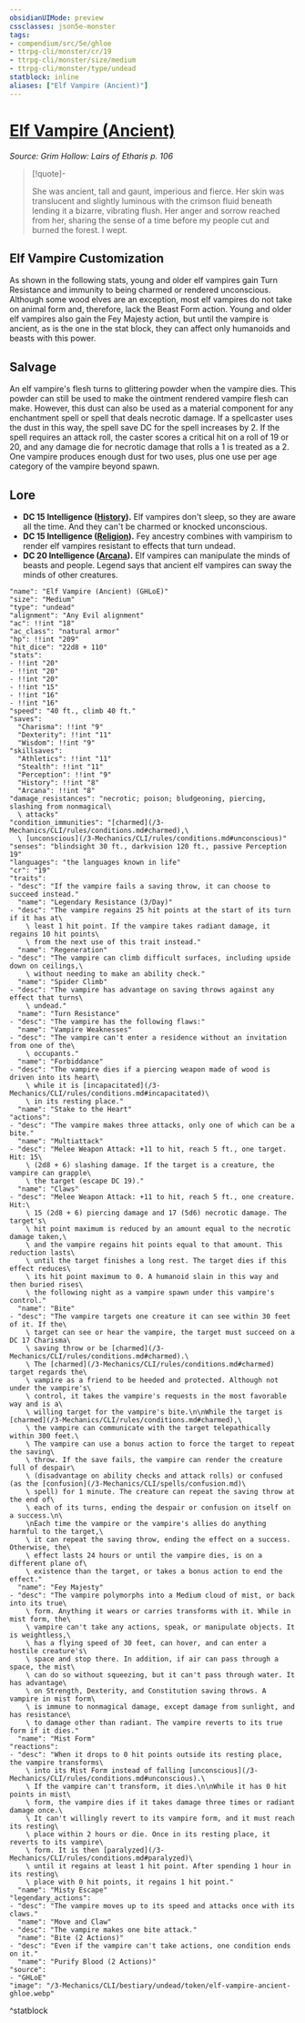 ```yaml
---
obsidianUIMode: preview
cssclasses: json5e-monster
tags:
- compendium/src/5e/ghloe
- ttrpg-cli/monster/cr/19
- ttrpg-cli/monster/size/medium
- ttrpg-cli/monster/type/undead
statblock: inline
aliases: ["Elf Vampire (Ancient)"]
---
```

# [Elf Vampire (Ancient)](3-Mechanics\CLI\bestiary\undead/elf-vampire-ancient-ghloe.md)
*Source: Grim Hollow: Lairs of Etharis p. 106*  

> [!quote]-  
> 
> She was ancient, tall and gaunt, imperious and fierce. Her skin was translucent and slightly luminous with the crimson fluid beneath lending it a bizarre, vibrating flush. Her anger and sorrow reached from her, sharing the sense of a time before my people cut and burned the forest. I wept.

## Elf Vampire Customization

As shown in the following stats, young and older elf vampires gain Turn Resistance and immunity to being charmed or rendered unconscious. Although some wood elves are an exception, most elf vampires do not take on animal form and, therefore, lack the Beast Form action. Young and older elf vampires also gain the Fey Majesty action, but until the vampire is ancient, as is the one in the stat block, they can affect only humanoids and beasts with this power.

## Salvage

An elf vampire's flesh turns to glittering powder when the vampire dies. This powder can still be used to make the ointment rendered vampire flesh can make. However, this dust can also be used as a material component for any enchantment spell or spell that deals necrotic damage. If a spellcaster uses the dust in this way, the spell save DC for the spell increases by 2. If the spell requires an attack roll, the caster scores a critical hit on a roll of 19 or 20, and any damage die for necrotic damage that rolls a 1 is treated as a 2. One vampire produces enough dust for two uses, plus one use per age category of the vampire beyond spawn.

## Lore

- **DC 15 Intelligence ([History](/3-Mechanics/CLI/rules/skills.md#History)).** Elf vampires don't sleep, so they are aware all the time. And they can't be charmed or knocked unconscious.  
- **DC 15 Intelligence ([Religion](/3-Mechanics/CLI/rules/skills.md#Religion)).** Fey ancestry combines with vampirism to render elf vampires resistant to effects that turn undead.  
- **DC 20 Intelligence ([Arcana](/3-Mechanics/CLI/rules/skills.md#Arcana)).** Elf vampires can manipulate the minds of beasts and people. Legend says that ancient elf vampires can sway the minds of other creatures.  

```statblock
"name": "Elf Vampire (Ancient) (GHLoE)"
"size": "Medium"
"type": "undead"
"alignment": "Any Evil alignment"
"ac": !!int "18"
"ac_class": "natural armor"
"hp": !!int "209"
"hit_dice": "22d8 + 110"
"stats":
- !!int "20"
- !!int "20"
- !!int "20"
- !!int "15"
- !!int "16"
- !!int "16"
"speed": "40 ft., climb 40 ft."
"saves":
  "Charisma": !!int "9"
  "Dexterity": !!int "11"
  "Wisdom": !!int "9"
"skillsaves":
  "Athletics": !!int "11"
  "Stealth": !!int "11"
  "Perception": !!int "9"
  "History": !!int "8"
  "Arcana": !!int "8"
"damage_resistances": "necrotic; poison; bludgeoning, piercing, slashing from nonmagical\
  \ attacks"
"condition_immunities": "[charmed](/3-Mechanics/CLI/rules/conditions.md#charmed),\
  \ [unconscious](/3-Mechanics/CLI/rules/conditions.md#unconscious)"
"senses": "blindsight 30 ft., darkvision 120 ft., passive Perception 19"
"languages": "the languages known in life"
"cr": "19"
"traits":
- "desc": "If the vampire fails a saving throw, it can choose to succeed instead."
  "name": "Legendary Resistance (3/Day)"
- "desc": "The vampire regains 25 hit points at the start of its turn if it has at\
    \ least 1 hit point. If the vampire takes radiant damage, it regains 10 hit points\
    \ from the next use of this trait instead."
  "name": "Regeneration"
- "desc": "The vampire can climb difficult surfaces, including upside down on ceilings,\
    \ without needing to make an ability check."
  "name": "Spider Climb"
- "desc": "The vampire has advantage on saving throws against any effect that turns\
    \ undead."
  "name": "Turn Resistance"
- "desc": "The vampire has the following flaws:"
  "name": "Vampire Weaknesses"
- "desc": "The vampire can't enter a residence without an invitation from one of the\
    \ occupants."
  "name": "Forbiddance"
- "desc": "The vampire dies if a piercing weapon made of wood is driven into its heart\
    \ while it is [incapacitated](/3-Mechanics/CLI/rules/conditions.md#incapacitated)\
    \ in its resting place."
  "name": "Stake to the Heart"
"actions":
- "desc": "The vampire makes three attacks, only one of which can be a bite."
  "name": "Multiattack"
- "desc": "Melee Weapon Attack: +11 to hit, reach 5 ft., one target. Hit: 15\
    \ (2d8 + 6) slashing damage. If the target is a creature, the vampire can grapple\
    \ the target (escape DC 19)."
  "name": "Claws"
- "desc": "Melee Weapon Attack: +11 to hit, reach 5 ft., one creature. Hit:\
    \ 15 (2d8 + 6) piercing damage and 17 (5d6) necrotic damage. The target's\
    \ hit point maximum is reduced by an amount equal to the necrotic damage taken,\
    \ and the vampire regains hit points equal to that amount. This reduction lasts\
    \ until the target finishes a long rest. The target dies if this effect reduces\
    \ its hit point maximum to 0. A humanoid slain in this way and then buried rises\
    \ the following night as a vampire spawn under this vampire's control."
  "name": "Bite"
- "desc": "The vampire targets one creature it can see within 30 feet of it. If the\
    \ target can see or hear the vampire, the target must succeed on a DC 17 Charisma\
    \ saving throw or be [charmed](/3-Mechanics/CLI/rules/conditions.md#charmed).\
    \ The [charmed](/3-Mechanics/CLI/rules/conditions.md#charmed) target regards the\
    \ vampire as a friend to be heeded and protected. Although not under the vampire's\
    \ control, it takes the vampire's requests in the most favorable way and is a\
    \ willing target for the vampire's bite.\n\nWhile the target is [charmed](/3-Mechanics/CLI/rules/conditions.md#charmed),\
    \ the vampire can communicate with the target telepathically within 300 feet.\
    \ The vampire can use a bonus action to force the target to repeat the saving\
    \ throw. If the save fails, the vampire can render the creature full of despair\
    \ (disadvantage on ability checks and attack rolls) or confused (as the [confusion](/3-Mechanics/CLI/spells/confusion.md)\
    \ spell) for 1 minute. The creature can repeat the saving throw at the end of\
    \ each of its turns, ending the despair or confusion on itself on a success.\n\
    \nEach time the vampire or the vampire's allies do anything harmful to the target,\
    \ it can repeat the saving throw, ending the effect on a success. Otherwise, the\
    \ effect lasts 24 hours or until the vampire dies, is on a different plane of\
    \ existence than the target, or takes a bonus action to end the effect."
  "name": "Fey Majesty"
- "desc": "The vampire polymorphs into a Medium cloud of mist, or back into its true\
    \ form. Anything it wears or carries transforms with it. While in mist form, the\
    \ vampire can't take any actions, speak, or manipulate objects. It is weightless,\
    \ has a flying speed of 30 feet, can hover, and can enter a hostile creature's\
    \ space and stop there. In addition, if air can pass through a space, the mist\
    \ can do so without squeezing, but it can't pass through water. It has advantage\
    \ on Strength, Dexterity, and Constitution saving throws. A vampire in mist form\
    \ is immune to nonmagical damage, except damage from sunlight, and has resistance\
    \ to damage other than radiant. The vampire reverts to its true form if it dies."
  "name": "Mist Form"
"reactions":
- "desc": "When it drops to 0 hit points outside its resting place, the vampire transforms\
    \ into its Mist Form instead of falling [unconscious](/3-Mechanics/CLI/rules/conditions.md#unconscious).\
    \ If the vampire can't transform, it dies.\n\nWhile it has 0 hit points in mist\
    \ form, the vampire dies if it takes damage three times or radiant damage once.\
    \ It can't willingly revert to its vampire form, and it must reach its resting\
    \ place within 2 hours or die. Once in its resting place, it reverts to its vampire\
    \ form. It is then [paralyzed](/3-Mechanics/CLI/rules/conditions.md#paralyzed)\
    \ until it regains at least 1 hit point. After spending 1 hour in its resting\
    \ place with 0 hit points, it regains 1 hit point."
  "name": "Misty Escape"
"legendary_actions":
- "desc": "The vampire moves up to its speed and attacks once with its claws."
  "name": "Move and Claw"
- "desc": "The vampire makes one bite attack."
  "name": "Bite (2 Actions)"
- "desc": "Even if the vampire can't take actions, one condition ends on it."
  "name": "Purify Blood (2 Actions)"
"source":
- "GHLoE"
"image": "/3-Mechanics/CLI/bestiary/undead/token/elf-vampire-ancient-ghloe.webp"
```
^statblock